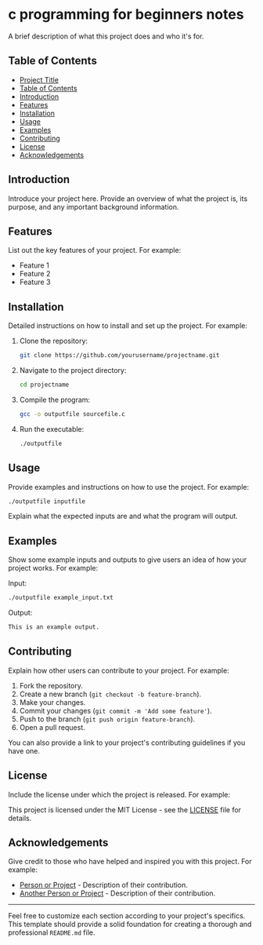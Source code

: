 

# c programming for beginners notes

A brief description of what this project does and who it's for.

## Table of Contents

- [Project Title](#project-title)
- [Table of Contents](#table-of-contents)
- [Introduction](#introduction)
- [Features](#features)
- [Installation](#installation)
- [Usage](#usage)
- [Examples](#examples)
- [Contributing](#contributing)
- [License](#license)
- [Acknowledgements](#acknowledgements)

## Introduction

Introduce your project here. Provide an overview of what the project is, its purpose, and any important background information.

## Features

List out the key features of your project. For example:

- Feature 1
- Feature 2
- Feature 3

## Installation

Detailed instructions on how to install and set up the project. For example:

1. Clone the repository:
    ```sh
    git clone https://github.com/yourusername/projectname.git
    ```

2. Navigate to the project directory:
    ```sh
    cd projectname
    ```

3. Compile the program:
    ```sh
    gcc -o outputfile sourcefile.c
    ```

4. Run the executable:
    ```sh
    ./outputfile
    ```

## Usage

Provide examples and instructions on how to use the project. For example:

```sh
./outputfile inputfile
```

Explain what the expected inputs are and what the program will output.

## Examples

Show some example inputs and outputs to give users an idea of how your project works. For example:

Input:
```sh
./outputfile example_input.txt
```

Output:
```sh
This is an example output.
```

## Contributing

Explain how other users can contribute to your project. For example:

1. Fork the repository.
2. Create a new branch (`git checkout -b feature-branch`).
3. Make your changes.
4. Commit your changes (`git commit -m 'Add some feature'`).
5. Push to the branch (`git push origin feature-branch`).
6. Open a pull request.

You can also provide a link to your project's contributing guidelines if you have one.

## License

Include the license under which the project is released. For example:

This project is licensed under the MIT License - see the [LICENSE](LICENSE) file for details.

## Acknowledgements

Give credit to those who have helped and inspired you with this project. For example:

- [Person or Project](https://linktotheirproject.com) - Description of their contribution.
- [Another Person or Project](https://linktotheirproject.com) - Description of their contribution.

---

Feel free to customize each section according to your project's specifics. This template should provide a solid foundation for creating a thorough and professional `README.md` file.
